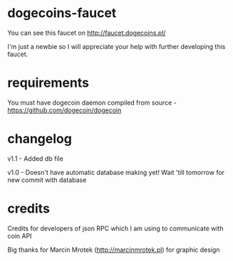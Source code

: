 dogecoins-faucet
================

You can see this faucet on http://faucet.dogecoins.pl/

I'm just a newbie so I will appreciate your help with further developing this faucet.

requirements
================
You must have dogecoin daemon compiled from source - https://github.com/dogecoin/dogecoin

changelog
================
v1.1 - Added db file

v1.0 - Doesn't have automatic database making yet! Wait 'till tomorrow for new commit with database 

credits
================
Credits for developers of json RPC which I am using to communicate with coin API 

Big thanks for Marcin Mrotek (http://marcinmrotek.pl) for graphic design
